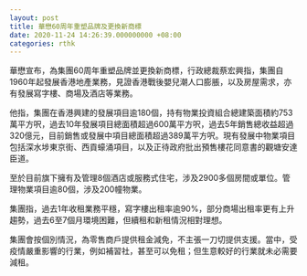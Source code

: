 ```yaml
---
layout: post
title: 華懋60周年重塑品牌及更換新商標
date: 2020-11-24 14:26:39.000000000 +08:00
categories: rthk
---
```


華懋宣布，為集團60周年重塑品牌並更換新商標，行政總裁蔡宏興指，集團自1960年起發展香港地產業務，見證香港戰後嬰兒潮人口膨脹，以及房屋需求，亦有發展寫字樓、商場及酒店等業務。

他指，集團在香港興建的發展項目逾180個，持有物業投資組合總建築面積約753萬平方呎，過去10年發展項目總面積超過600萬平方呎，過去5年銷售總收益超過320億元，目前銷售或發展中項目總面積超過389萬平方呎。現有發展中物業項目包括深水埗東京街、西貢蠔涌項目，以及正待政府批出預售樓花同意書的觀塘安達臣道。

至於目前旗下擁有及管理8個酒店或服務式住宅，涉及2900多個房間或單位。管理物業項目逾80個，涉及200幢物業。

集團指，過去1年收租業務平穩，寫字樓出租率逾90%，部分商場出租率更有上升趨勢，過去6至7個月環境困難，但續租和新租情況相對理想。

集團會按個別情況，為零售商戶提供租金減免，不主張一刀切提供支援。當中，受疫情嚴重影響的行業，例如補習社，甚至可以免租；但生意較好的行業就未必需要減租。

